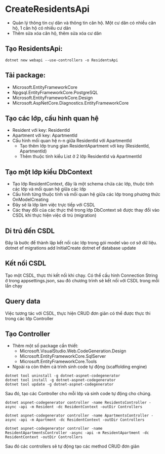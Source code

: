 # CreateResidentsApi
-	Quản lý thông tin cư dân và thông tin căn hộ. Một cư dân có nhiều căn hộ, 1 căn hộ có nhiều cư dân 
-	Thêm sửa xóa căn hộ, thêm sửa xóa cư dân

## Tạo ResidentsApi:
```.NET CLI
dotnet new webapi --use-controllers -o ResidentsApi
```
## Tải package: 
- Microsoft.EntityFrameworkCore
- Npgsql.EntityFrameworkCore.PostgreSQL
- Microsoft.EntityFrameworkCore.Design 
- Microsoft.AspNetCore.Diagnostics.EntityFrameworkCore

## Tạo các lớp, cấu hình quan hệ 
- Resident với key: ResidentId
- Apartment với key: ApartmentId
- Cấu hình mối quan hệ n-n giữa ResidentId với ApartmentId
    - Tạo thêm lớp trung gian ResidentApartment với key (ResidentId, ApartmentId)
    - Thêm thuộc tính kiểu List<ResidentApartment> ở 2 lớp ResidentId và ApartmentId

## Tạo một lớp kiểu DbContext
- Tạo lớp ResidentContext, đây là một schema chứa các lớp, thuộc tính các lớp và mối quan hệ giữa các lớp
- Cấu hình từng thuộc tính và mối quan hệ giữa các lớp trong phương thức OnModelCreating
- Đây sẽ là lớp làm việc trực tiếp với CSDL
- Các thay đổi của các thực thể trong lớp DbContext sẽ được thay đổi vào CSDL khi thực hiện việc di trú (migration)

## Di trú đến CSDL
Đây là bước để thành lập kết nối các lớp trong gói model vào cơ sở dữ liệu.
dotnet ef migrations add InitialCreate
dotnet ef database update

## Kết nối CSDL
Tạo một CSDL, thực thi kết nối khi chạy.
Có thể cấu hình Connection String ở trong appsettings.json, sau đó chương trình sẽ kết nối với CSDL trong mỗi lần chạy

## Query data
Việc tương tác với CSDL, thực hiện CRUD đơn giản có thể được thực thi trong các lớp Controller

## Tạo Controller
- Thêm một số package cần thiết:
    - Microsoft.VisualStudio.Web.CodeGeneration.Design
    - Microsoft.EntityFrameworkCore.SqlServer
    - Microsoft.EntityFrameworkCore.Tools
- Ngoài ra còn thêm cả trình sinh code tự động (scaffolding engine)

```.NET CLI
dotnet tool uninstall -g dotnet-aspnet-codegenerator
dotnet tool install -g dotnet-aspnet-codegenerator
dotnet tool update -g dotnet-aspnet-codegenerator
```
Sau đó, tạo các Controller cho mỗi lớp và sinh code tự động cho chúng.

```.NET CLI
dotnet aspnet-codegenerator controller -name ResidentsController -async -api -m Resident -dc ResidentContext -outDir Controllers

dotnet aspnet-codegenerator controller -name ApartmentsController -async -api -m Apartment -dc ResidentContext -outDir Controllers

dotnet aspnet-codegenerator controller -name ResidentApartmentsController -async -api -m ResidentApartment -dc ResidentContext -outDir Controllers
```
Sau đó các controllers sẽ tự động tạo các method CRUD đơn giản